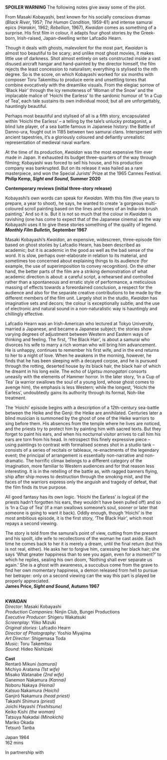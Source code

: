 

**SPOILER WARNING** The following notes give away some of the plot.

From Masaki Kobayashi, best known for his socially conscious dramas (_Black River_, 1957; _The Human Condition_, 1959-61) and intense samurai epics (_Harakiri_, 1962; _Rebellion_, 1967), _Kwaidan_ comes as something of a surprise. His first film in colour, it adapts four ghost stories by the Greek-born, Irish-raised, Japan-dwelling writer Lafcadio Hearn.

Though it deals with ghosts, malevolent for the most part, _Kwaidan_ is almost too beautiful to be scary; and unlike most ghost movies, it makes little use of darkness. Shot almost entirely on sets constructed inside a vast disused aircraft hangar and hand-painted by the director himself, the film rejects the least concession to naturalism; everything is stylised to the nth degree. So is the score, on which Kobayashi worked for six months with composer Toru Takemitsu to produce eerie and unsettling tones that combine evocatively with the dreamlike visuals. From the elegiac sorrow of ‘Black Hair’ through the icy remoteness of ‘Woman of the Snow’ and the implacable malice of ‘Hoichi the Earless’ to the sardonic humour of ‘In a Cup of Tea’, each tale sustains its own individual mood; but all are unforgettably, hauntingly beautiful.

Perhaps most beautiful and stylised of all is a fifth story, encapsulated within ‘Hoichi the Earless’ – a telling by the tale’s unlucky protagonist, a blind lute player, of a sea battle famous in Japanese history: the Battle of Danno-ura, fought out in 1185 between two samurai clans. Interspersed with ancient tapestries, it’s a gloriously coloured and defiantly unrealistic representation of medieval naval warfare.

At the time of its production, _Kwaidan_ was the most expensive film ever made in Japan. It exhausted its budget three-quarters of the way through filming; Kobayashi was forced to sell his house, and his production company was bankrupted. But on its release it was hailed as a rare masterpiece, and won the Special Jurists’ Prize at the 1965 Cannes Festival.  
**Philip Kemp, _Sight and Sound_, Summer 2020**

**Contemporary reviews (initial three-story release)**

Kobayashi’s own words can speak for _Kwaidan_. With this film (five years to prepare, a year to shoot), he says, he wanted to create ‘a gorgeous multi-coloured scroll painting based on the lines and tones of an India-ink brush painting.’ And so it is. But it is not so much that the colour in _Kwaidan_ is ravishing (one has come to expect that of the Japanese cinema) as the way Kobayashi uses it to give these stories something of the quality of legend.  
**_Monthly Film Bulletin_, September 1967**

Masaki Kobayashi’s _Kwaidan_, an expensive, widescreen, three-episode film based on ghost stories by Lafcadio Hearn, has been described as academic; but it is academic in the good as well as the bad sense of the word. It is slow, perhaps over-elaborate in relation to its material, and sometimes too concerned about explaining things to its audience (for example, the use of superimposition to convey recognition). On the other hand, the better parts of the film are a striking demonstration of what academic direction is about: a careful script, a rehearsed and controlled rather than a spontaneous and erratic style of performance, a meticulous massing of effects towards a foreordained conclusion, a respect for the audience and also for the separate creative contributions to be made by the different members of the film unit. Largely shot in the studio, _Kwaidan_ has imaginative sets and decors; the colour is exceptionally subtle; and the use of electronic and natural sound in a non-naturalistic way is hauntingly and chillingly effective.

Lafcadio Hearn was an Irish-American who lectured at Tokyo University, married a Japanese, and became a Japanese subject; the stories show varying degrees of adjustment between Western and Eastern ways of thinking and feeling. The first, ‘The Black Hair’, is about a samurai who divorces his wife to marry a rich woman who will bring him advancement. He is unhappy, continues to remember his first wife, and in the end returns to her to a night of love. When he awakens in the morning, however, he finds that he has been sleeping with a decayed corpse, and he is pursued through the rotting, deserted house by its black hair, the black hair of which he dreamt in his long exile. The echo of _Ugetsu monogatari_ consorts uneasily with the elements of Hammer horror. In the later story, ‘In a Cup of Tea’ (a warrior swallows the soul of a young lord, whose ghost comes to avenge him), the emphasis is less Western; while the longest, ‘Hoichi the Earless’, undoubtedly gains its authority through its formal, Noh-like treatment.

The ‘Hoichi’ episode begins with a description of a 12th-century sea-battle between the Heike and the Genji: the Heike are annihilated. Centuries later a blind musician is summoned by the ghost of one of the Heike warriors to sing before them. His absences from the temple where he lives are noticed, and the priests try to protect him by painting him with sacred texts. But they forget to paint his ears, and when his nocturnal visitor arrives to call him his ears are torn from his head. In retrospect this finely expressive piece – using paintings to contrast with formalised scenes shot in a studio tank – consists of a series of recitals or tableaux, re-enactments of the legendary event; the principal of arrangement is essentially non-narrative and non-dramatic. The horrific climax belongs to a different category of the imagination, more familiar to Western audiences and for that reason less interesting. It is in the retelling of the battle as, with ragged banners flying, ship after ship moves to destruction through the smoking mist, and the faces of the warriors express only the anguish and tragedy of defeat, that the film finds its true purpose.

All good fantasy has its own logic. ‘Hoichi the Earless’ is logical (if the priests hadn’t forgotten his ears, they wouldn’t have been pulled off) and so is ‘In a Cup of Tea’ (if a man swallows someone’s soul, sooner or later that someone is going to want it back). Oddly enough, though ‘Hoichi’ is the most ambitious episode, it is the first story, ‘The Black Hair’, which most repays a second viewing.

The story is told from the samurai’s point of view, cutting from the present and his spoilt, idle wife to recollections of the woman he cast aside. Each time he comes back to her it is merely a dream, until the final return (but this is not real, either). He asks her to forgive him, caressing her black hair; she says ‘What greater happiness than to see you again, even for a moment?’ to which he replies, sealing his own doom, ‘Nothing shall ever separate us again.’ She is a ghost with awareness, a succubus come from the grave to find her own momentary happiness, a demon released from hell to pursue her betrayer: only on a second viewing can the way this part is played be properly appreciated.  
**James Price, _Sight and Sound_, Autumn 1967**
<br><br>

**KWAIDAN**  
_Director_: Masaki Kobayashi  
_Production Companies_: Ninjin Club,  Bungei Productions  
_Executive Producer_: Shigeru Wakatsuki  
_Screenplay_: Yôko Mizuki  
_Original stories_: Lafcadio Hearn  
_Director of Photography_: Yoshio Miyajima  
_Art Director_: Shigemasa Toda  
_Music_: Toru Takemitsu  
_Sound_: Hideo Nishizaki

**Cast**  
Rentarô Mikuni _(samurai)_  
Michiyo Aratama _(1st wife)_  
Misako Watanabe _(2nd wife)_  
Ganemon Nakamura _(Kannai)_  
Noboru Nakaya _(Heinai)_  
Katsuo Nakamura _(Hoichi)_  
Ganjirô Nakamura _(head priest)_  
Takashi Shimura _(priest)_  
Joichi Hayashi _(Yoshitsune)_  
Keiko Kishi _(the woman)_  
Tatsuya Nakadai _(Minokichi)_  
Mariko Okada  
Tetsurô Tanba

Japan 1964  
162 mins

In partnership with
<!--stackedit_data:
eyJoaXN0b3J5IjpbLTQ3NDQyMzM1NV19
-->